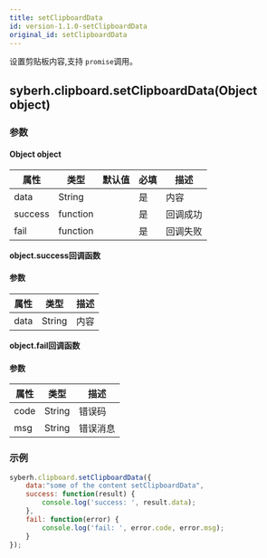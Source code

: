 ```yaml
---
title: setClipboardData
id: version-1.1.0-setClipboardData
original_id: setClipboardData
---
```


设置剪贴板内容,支持 `promise`调用。

<!-- 支持`Promise` 使用。 -->


## syberh.clipboard.setClipboardData(Object object)
### 参数
#### Object object
| 属性     | 类型   | 默认值  |  必填 | 描述                         |
| ---------- | ------- | -------- | ---------------- | ----------------------------------|
| data    | String   |  | 是       | 内容           |
| success | function |  |  是       | 回调成功      |
| fail   | function |  |  是       | 回调失败      |


**object.success回调函数**
#### 参数
| 属性 | 类型   | 描述         |
| ---- | ------ | ------------ |
| data | String | 内容 |

**object.fail回调函数**
#### 参数
| 属性 | 类型   | 描述     |
| ---- | ------ | -------- |
| code | String | 错误码   |
| msg  | String | 错误消息 |


### 示例
``` javascript
syberh.clipboard.setClipboardData({
    data:"some of the content setClipboardData",
    success: function(result) {
        console.log('success: ', result.data);
    },
    fail: function(error) {
        console.log('fail: ', error.code, error.msg);
    }
}); 
```

<!-- #### Promise
``` javascript
syberh.clipboard.setClipboardData({
    data:"some of the content setClipboardData",
}).then(function(result) {
    console.log('success: ', result.data);
}).catch(function(error) {
    console.log('fail: ', error.code, error.msg);
})
``` -->
